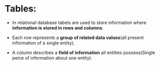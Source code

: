 # Tables:
- In relational database tabels are used to store information where **information is stored in rows and columns**.

- Each row represents a **group of related data values**(all present information of a single entity).  

- A column describes a **field of information** all entities possess(Single peice of information about one entity).  
